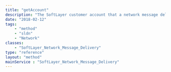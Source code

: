 ```yaml
---
title: "getAccount"
description: "The SoftLayer customer account that a network message delivery account belongs to."
date: "2018-02-12"
tags:
    - "method"
    - "sldn"
    - "Network"
classes:
    - "SoftLayer_Network_Message_Delivery"
type: "reference"
layout: "method"
mainService : "SoftLayer_Network_Message_Delivery"
---
```

